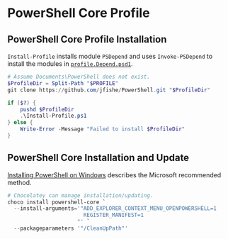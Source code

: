 # PowerShell Core Profile

## PowerShell Core Profile Installation

`Install-Profile` installs module `PSDepend` and uses `Invoke-PSDepend` to
install the modules in [`profile.Depend.psd1`](profile.Depend.psd1).

```powershell
# Assume Documents\PowerShell does not exist.
$ProfileDir = Split-Path "$PROFILE"
git clone https://github.com/jfishe/PowerShell.git "$ProfileDir"

if ($?) {
    pushd $ProfileDir
    .\Install-Profile.ps1
} else {
    Write-Error -Message "Failed to install $ProfileDir"
}
```

## PowerShell Core Installation and Update

[Installing PowerShell on Windows](https://docs.microsoft.com/en-us/powershell/scripting/install/installing-powershell-core-on-windows)
describes the Microsoft recommended method.

``` powershell
# Chocolatey can manage installation/updating.
choco install powershell-core `
  --install-arguments='"ADD_EXPLORER_CONTEXT_MENU_OPENPOWERSHELL=1
                        REGISTER_MANIFEST=1
                      "' `
  --packageparameters '"/CleanUpPath"'
```
